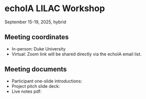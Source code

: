 # echoIA LILAC Workshop
September 15-19, 2025, hybrid

## Meeting coordinates

* In-person: Duke University
* Virtual: Zoom link will be shared directly via the echoIA email list.

## Meeting documents
* Participant one-slide introductions: 
* Project pitch slide deck: 
* Live notes pdf: 
